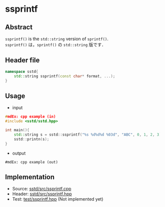 # ssprintf
## Abstract
```ssprintf()``` is the ```std::string``` version of  ```sprintf()```.  
```ssprintf()``` は，```sprintf()``` の ```std::string``` 版です．

## Header file
```cpp
namespace sstd{
    std::string ssprintf(const char* format, ...);
}
```

## Usage
- input
```cpp
#mdEx: cpp example (in)
#include <sstd/sstd.hpp>

int main(){
    std::string s = sstd::ssprintf("%s %d%d%d %03d", "ABC", 0, 1, 2, 3);
    sstd::printn(s);
}
```
- output  
```
#mdEx: cpp example (out)
```

## Implementation
- Source: [sstd/src/ssprintf.cpp](https://github.com/admiswalker/SubStandardLibrary-SSTD-/blob/master/sstd/src/ssprintf.cpp)
- Header: [sstd/src/ssprintf.hpp](https://github.com/admiswalker/SubStandardLibrary-SSTD-/blob/master/sstd/src/ssprintf.hpp)
- Test: [test/ssprintf.hpp](https://github.com/admiswalker/SubStandardLibrary-SSTD-/blob/master/test/ssprintf.hpp)
  (Not implemented yet)

